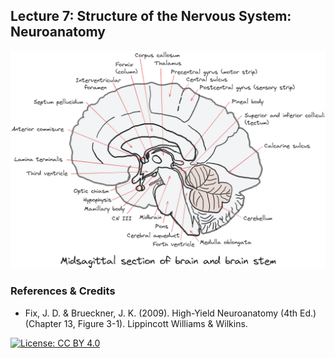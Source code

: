## Lecture 7: Structure of the Nervous System: Neuroanatomy

![](DMAB-07_fin_1_tbg.png)

### References & Credits

-   Fix, J. D. & Brueckner, J. K. (2009). High-Yield Neuroanatomy (4th Ed.) (Chapter 13, Figure 3-1). Lippincott Williams & Wilkins.

[![License: CC BY 4.0](https://img.shields.io/badge/License-CC%20BY%204.0-lightgrey.svg)](https://creativecommons.org/licenses/by/4.0/)
